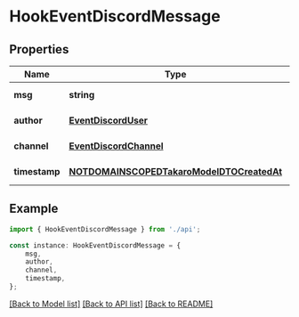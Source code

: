 # HookEventDiscordMessage


## Properties

Name | Type | Description | Notes
------------ | ------------- | ------------- | -------------
**msg** | **string** |  | [default to undefined]
**author** | [**EventDiscordUser**](EventDiscordUser.md) |  | [default to undefined]
**channel** | [**EventDiscordChannel**](EventDiscordChannel.md) |  | [default to undefined]
**timestamp** | [**NOTDOMAINSCOPEDTakaroModelDTOCreatedAt**](NOTDOMAINSCOPEDTakaroModelDTOCreatedAt.md) |  | [default to undefined]

## Example

```typescript
import { HookEventDiscordMessage } from './api';

const instance: HookEventDiscordMessage = {
    msg,
    author,
    channel,
    timestamp,
};
```

[[Back to Model list]](../README.md#documentation-for-models) [[Back to API list]](../README.md#documentation-for-api-endpoints) [[Back to README]](../README.md)
